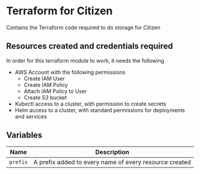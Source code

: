 # Terraform for Citizen

Contains the Terraform code required to do storage for Citizen

## Resources created and credentials required

In order for this terraform module to work, it needs the following

- AWS Account with the following permissions
  - Create IAM User
  - Create IAM Policy
  - Attach IAM Policy to User
  - Create S3 bucket
- Kubectl access to a cluster, with permission to create secrets
- Helm access to a cluster, with standard permissions for deployments and services

## Variables

| Name     | Description                                            |
| -------- | ------------------------------------------------------ |
| `prefix` | A prefix added to every name of every resource created |
